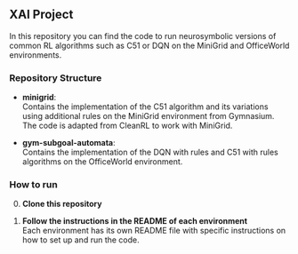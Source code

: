 ## XAI Project

In this repository you can find the code to run neurosymbolic versions of common RL algorithms such as C51 or DQN on the MiniGrid and OfficeWorld environments.

### Repository Structure

- **minigrid**:  
  Contains the implementation of the C51 algorithm and its variations using additional rules on the MiniGrid environment from Gymnasium. The code is adapted from CleanRL to work with MiniGrid.

- **gym-subgoal-automata**:  
  Contains the implementation of the DQN with rules and C51 with rules algorithms on the OfficeWorld environment.

### How to run

0. **Clone this repository**

1. **Follow the instructions in the README of each environment**  
   Each environment has its own README file with specific instructions on how to set up and run the code.